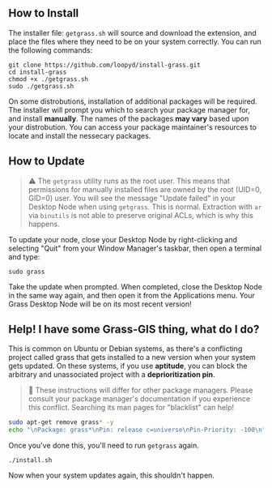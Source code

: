 ## How to Install

The installer file:  ``getgrass.sh`` will source and download the extension, and place the files where they need to be on your system correctly.  You can run the following commands:

```
git clone https://github.com/loopyd/install-grass.git
cd install-grass
chmod +x ./getgrass.sh
sudo ./getgrass.sh
```

On some distrobutions, installation of additional packages will be required.  The installer will prompt you which to search your package manager for, and install **manually**.  The names of the packages **may vary** based upon your distrobution.  You can access your package maintainer's resources to locate and install the nessecary packages.

## How to Update

> ⚠️ The ``getgrass`` utility runs as the root user.  This means that permissions for manually installed files are owned by the root (UID=0, GID=0) user.  You will see the message "Update failed" in your Desktop Node when using ``getgrass``.  This is normal.  Extraction with ``ar`` via ``binutils`` is not able to preserve original ACLs, which is why this happens.

To update your node, close your Desktop Node by right-clicking and selecting "Quit" from your Window Manager's taskbar, then open a terminal and type:

```
sudo grass
```

Take the update when prompted.  When completed, close the Desktop Node in the same way again, and then open it from the Applications menu.  Your Grass Desktop Node will be on its most recent version!

## Help!  I have some Grass-GIS thing, what do I do?

This is common on Ubuntu or Debian systems, as there's a conflicting project called grass that gets installed to a new version when your system gets updated.  On these systems, if you use **aptitude**, you can block the arbitrary and unassociated project with a **deprioritization pin**.

> 🌱 These instructions will differ for other package managers.  Please consult your package manager's documentation if you experience this conflict.  Searching its man pages for "blacklist" can help!

```sh
sudo apt-get remove grass* -y
echo "\nPackage: grass*\nPin: release c=universe\nPin-Priority: -100\n" | sudo tee -a /etc/apt/preferences.d/99-priority
```

Once you've done this, you'll need to run ``getgrass`` again.

```
./install.sh
```

Now when your system updates again, this shouldn't happen.
